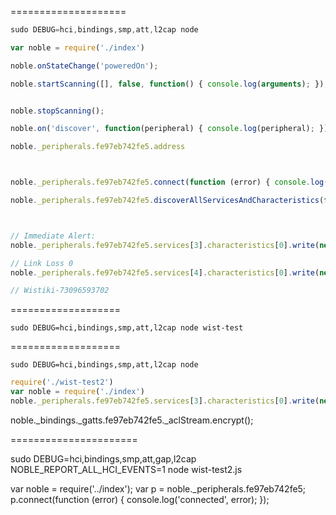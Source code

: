 
====================

````js
sudo DEBUG=hci,bindings,smp,att,l2cap node

var noble = require('./index')

noble.onStateChange('poweredOn');

noble.startScanning([], false, function() { console.log(arguments); });


noble.stopScanning();

noble.on('discover', function(peripheral) { console.log(peripheral); });

noble._peripherals.fe97eb742fe5.address



noble._peripherals.fe97eb742fe5.connect(function (error) { console.log("[Wistiki] Connected", error); });

noble._peripherals.fe97eb742fe5.discoverAllServicesAndCharacteristics(function (error, discoveredServices) { console.log(error, discoveredServices); });



// Immediate Alert:
noble._peripherals.fe97eb742fe5.services[3].characteristics[0].write(new Buffer([2]), true);

// Link Loss 0
noble._peripherals.fe97eb742fe5.services[4].characteristics[0].write(new Buffer([0]), false);

// Wistiki-73096593702
````

===================

    sudo DEBUG=hci,bindings,smp,att,l2cap node wist-test

===================

    sudo DEBUG=hci,bindings,smp,att,l2cap node

```js
require('./wist-test2')
var noble = require('./index')
noble._peripherals.fe97eb742fe5.services[3].characteristics[0].write(new Buffer([2]), true);
```



noble._bindings._gatts.fe97eb742fe5._aclStream.encrypt();


======================


sudo DEBUG=hci,bindings,smp,att,gap,l2cap NOBLE_REPORT_ALL_HCI_EVENTS=1 node wist-test2.js


var noble = require('../index');
var p = noble._peripherals.fe97eb742fe5;
p.connect(function (error) { console.log('connected', error); });

